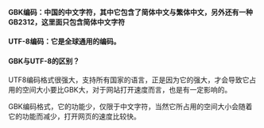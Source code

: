#### GBK编码：中国的中文字符，其中它包含了简体中文与繁体中文，另外还有一种GB2312，这里面只包含简体中文字符

#### UTF-8编码：它是全球通用的编码。

#### GBK与UTF-8的区别？

UTF8编码格式很强大，支持所有国家的语言，正是因为它的强大，才会导致它占用的空间大小要比GBK大，对于网站打开速度而言，也是有一定影响的。

GBK编码格式，它的功能少，仅限于中文字符，当然它所占用的空间大小会随着它的功能而减少，打开网页的速度比较快。